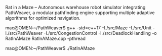 Rat in a Maze – Autonomous warehouse robot simulator integrating PathWeaver, a modular pathfinding engine supporting multiple adaptive algorithms for optimized navigation.

mac@OMEN:~/PathWeaver$ g++ -std=c++17 -I./src/Maze -I./src/Unit -I./src/PathWeaver -I./src/CongestionControl -I./src/DeadlockHandling -o RatInAMaze RatInAMaze.cpp -pthread

mac@OMEN:~/PathWeaver$ ./RatInAMaze 